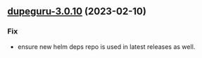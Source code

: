 

## [dupeguru-3.0.10](https://github.com/truecharts/charts/compare/dupeguru-3.0.9...dupeguru-3.0.10) (2023-02-10)

### Fix

- ensure new helm deps repo is used in latest releases as well.
  
  